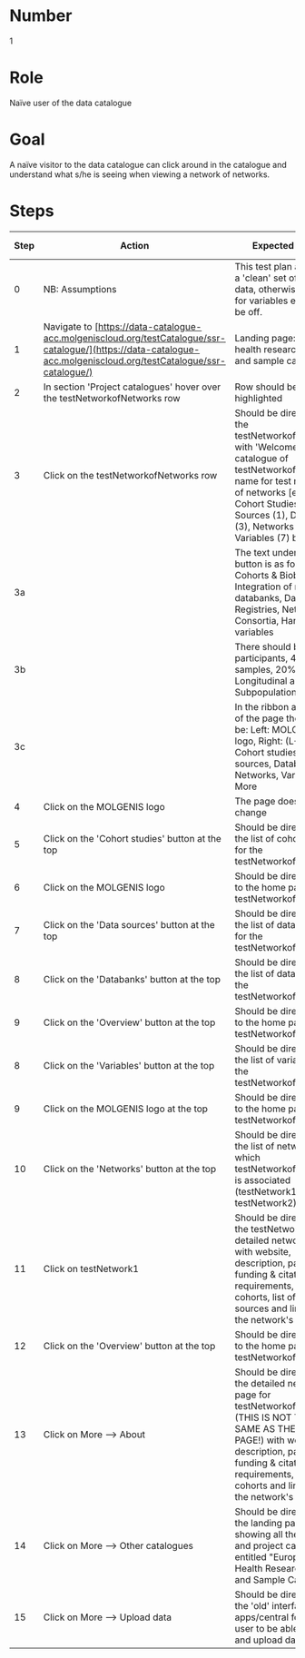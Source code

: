 # Number

1

# Role

Naïve user of the data catalogue

# Goal

A naïve visitor to the data catalogue can click around in the catalogue and understand what s/he is seeing when viewing a network of networks.

# Steps

| Step | Action | Expected result | Github bug/issue | Playwright test |
| -----| -------| ----------------| -----------------| ----------------|
| 0 | NB: Assumptions | This test plan assumes a 'clean' set of test data, otherwise counts for variables etc. might be off. | | |
| 1 | Navigate to [https://data-catalogue-acc.molgeniscloud.org/testCatalogue/ssr-catalogue/](https://data-catalogue-acc.molgeniscloud.org/testCatalogue/ssr-catalogue/) | Landing page: European health research data and sample catalogue| | true |
| 2 | In section 'Project catalogues' hover over the testNetworkofNetworks row | Row should be highlighted | | true |
| 3 | Click on the testNetworkofNetworks row | Should be directed to the testNetworkofNetworks with 'Welcome to the catalogue of testNetworkofNetworks: name for test network of networks [etc]', and Cohort Studies (4), Data Sources (1), Databanks (3), Networks (2) and Variables (7) buttons | | true |
| 3a | | The text under each button is as follows: Cohorts & Biobanks, Integration of multiple databanks, Databanks & Registries, Networks & Consortia, Harmonised variables | | |
| 3b | | There should be 3.700 participants, 498 samples, 20% Longitudinal and 3 Subpopulations given.| | true |
| 3c | | In the ribbon at the top of the page there should be: Left: MOLGENIS logo, Right: (L-R) Cohort studies, Data sources, Databanks, Networks, Variables, More  | [#3512](https://github.com/molgenis/molgenis-emx2/issues/3512) | true |
| 4 | Click on the MOLGENIS logo | The page doesn't change | | true |
| 5 | Click on the 'Cohort studies' button at the top | Should be directed to the list of cohort studies for the testNetworkofNetworks | | true |
| 6 | Click on the MOLGENIS logo | Should be directed back to the home page for testNetworkofNetworks | | true |
| 7 | Click on the 'Data sources' button at the top | Should be directed to the list of data sources for the testNetworkofNetworks | | true |
| 8 | Click on the 'Databanks' button at the top | Should be directed to the list of databanks for the testNetworkofNetworks | | true |
| 9 | Click on the 'Overview' button at the top |Should be directed back to the home page for testNetworkofNetworks | | true |
| 8 | Click on the 'Variables' button at the top |  Should be directed to the list of variables for the testNetworkofNetworks | | true |
| 9| Click on the MOLGENIS logo at the top |Should be directed back to the home page for testNetworkofNetworks | | true |
| 10 | Click on the 'Networks' button at the top | Should be directed to the list of networks with which testNetworkofNetworks is associated (testNetwork1, testNetwork2) | | true |
| 11 | Click on testNetwork1 | Should be directed to the testNetwork1 detailed network page with website, description, partners, funding & citation requirements, list of cohorts, list of data sources and link to view the network's variables | | true |
| 12 | Click on the 'Overview' button at the top | Should be directed back to the home page for testNetworkofNetworks | | true |
| 13 | Click on More --> About | Should be directed to the detailed network page for testNetworkofNetworks (THIS IS NOT THE SAME AS THE HOME PAGE!) with website, description, partners, funding & citation requirements, list of cohorts and link to view the network's variables | | true |
| 14 | Click on More --> Other catalogues | Should be directed to the landing page showing all thematic and project catalogues, entitled "European Health Research Data and Sample Catalogue" | | true |
| 15 | Click on More --> Upload data | Should be directed to the 'old' interface apps/central for the user to be able to sign in and upload data | | |
